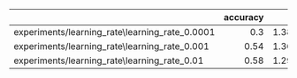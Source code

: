 |                                                |   accuracy |    loss |
|:-----------------------------------------------|-----------:|--------:|
| experiments/learning_rate\learning_rate_0.0001 |       0.3  | 1.38037 |
| experiments/learning_rate\learning_rate_0.001  |       0.54 | 1.36318 |
| experiments/learning_rate\learning_rate_0.01   |       0.58 | 1.29034 |